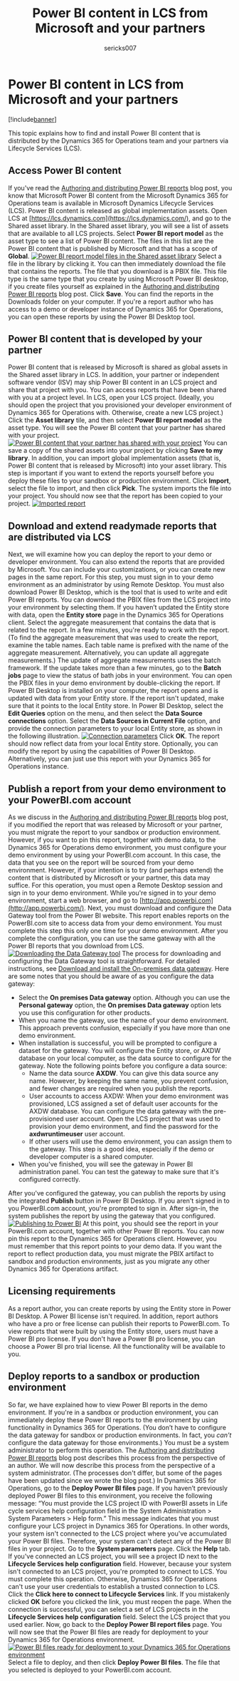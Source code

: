 ﻿---
# required metadata

title: Power BI content in LCS from Microsoft and your partners
description: This topic explains how to find and install Power BI content that is distributed by the Dynamics 365 for Operations team and your partners via Lifecycle Services (LCS). 
author: sericks007
manager: AnnBe
ms.date: 04/04/2017
ms.topic: article
ms.prod: 
ms.service: Dynamics365Operations
ms.technology: 

# optional metadata

# ms.search.form: 
# ROBOTS: 
audience: IT Pro
# ms.devlang: 
# ms.reviewer: 71
ms.search.scope: Operations, Platform
# ms.tgt_pltfrm: 
ms.custom: 265674
ms.assetid: 246a113f-fbc0-4fee-b07e-793938a4a22a
ms.search.region: Global
# ms.search.industry: 
ms.author: milindav
ms.search.validFrom: 2016-11-30
ms.dyn365.ops.version: Platform update 3

---

# Power BI content in LCS from Microsoft and your partners

[!include[banner](../includes/banner.md)]


This topic explains how to find and install Power BI content that is distributed by the Dynamics 365 for Operations team and your partners via Lifecycle Services (LCS). 

Access Power BI content
-----------------------

If you've read the [Authoring and distributing Power BI reports](https://blogs.msdn.microsoft.com/dynamicsaxbi/2016/06/23/authoring-and-distributing-power-bi-reports-with-dynamics-ax7/) blog post, you know that Microsoft Power BI content from the Microsoft Dynamics 365 for Operations team is available in Microsoft Dynamics Lifecycle Services (LCS). Power BI content is released as global implementation assets. Open LCS at [https://lcs.dynamics.com](https://lcs.dynamics.com/), and go to the Shared asset library. In the Shared asset library, you will see a list of assets that are available to all LCS projects. Select **Power BI report model** as the asset type to see a list of Power BI content. The files in this list are the Power BI content that is published by Microsoft and that has a scope of **Global**. [![Power BI report model files in the Shared asset library](https://msdnshared.blob.core.windows.net/media/2016/12/LCS-asset-library-List-of-PowerBI-reports-1024x598.jpg)](https://msdnshared.blob.core.windows.net/media/2016/12/LCS-asset-library-List-of-PowerBI-reports.jpg) Select a file in the library by clicking it. You can then immediately download the file that contains the reports. The file that you download is a PBIX file. This file type is the same type that you create by using Microsoft Power BI desktop, if you create files yourself as explained in the [Authoring and distributing Power BI reports](https://blogs.msdn.microsoft.com/dynamicsaxbi/2016/06/23/authoring-and-distributing-power-bi-reports-with-dynamics-ax7/) blog post. Click **Save**. You can find the reports in the Downloads folder on your computer. If you're a report author who has access to a demo or developer instance of Dynamics 365 for Operations, you can open these reports by using the Power BI Desktop tool.

## Power BI content that is developed by your partner
Power BI content that is released by Microsoft is shared as global assets in the Shared asset library in LCS. In addition, your partner or independent software vendor (ISV) may ship Power BI content in an LCS project and share that project with you. You can access reports that have been shared with you at a project level. In LCS, open your LCS project. (Ideally, you should open the project that you provisioned your developer environment of Dynamics 365 for Operations with. Otherwise, create a new LCS project.) Click the **Asset library** tile, and then select **Power BI report model** as the asset type. You will see the Power BI content that your partner has shared with your project. [![Power BI content that your partner has shared with your project](https://msdnshared.blob.core.windows.net/media/2016/12/Project-scoped-PowerBI-assets-1024x573.jpg)](https://msdnshared.blob.core.windows.net/media/2016/12/Project-scoped-PowerBI-assets.jpg) You can save a copy of the shared assets into your project by clicking **Save to my library**. In addition, you can import global implementation assets (that is, Power BI content that is released by Microsoft) into your asset library. This step is important if you want to extend the reports yourself before you deploy these files to your sandbox or production environment. Click **Import**, select the file to import, and then click **Pick**. The system imports the file into your project. You should now see that the report has been copied to your project. [![Imported report](https://msdnshared.blob.core.windows.net/media/2016/12/Library-with-copied-reports-1024x576.jpg)](https://msdnshared.blob.core.windows.net/media/2016/12/Library-with-copied-reports.jpg)

## Download and extend readymade reports that are distributed via LCS
Next, we will examine how you can deploy the report to your demo or developer environment. You can also extend the reports that are provided by Microsoft. You can include your customizations, or you can create new pages in the same report. For this step, you must sign in to your demo environment as an administrator by using Remote Desktop. You must also download Power BI Desktop, which is the tool that is used to write and edit Power BI reports. You can download the PBIX files from the LCS project into your environment by selecting them. If you haven’t updated the Entity store with data, open the **Entity store** page in the Dynamics 365 for Operations client. Select the aggregate measurement that contains the data that is related to the report. In a few minutes, you're ready to work with the report. (To find the aggregate measurement that was used to create the report, examine the table names. Each table name is prefixed with the name of the aggregate measurement. Alternatively, you can update all aggregate measurements.) The update of aggregate measurements uses the batch framework. If the update takes more than a few minutes, go to the **Batch jobs** page to view the status of bath jobs in your environment. You can open the PBIX files in your demo environment by double-clicking the report. If Power BI Desktop is installed on your computer, the report opens and is updated with data from your Entity store. If the report isn't updated, make sure that it points to the local Entity store. In Power BI Desktop, select the **Edit Queries** option on the menu, and then select the **Data Source connections** option. Select the **Data Sources in Current File** option, and provide the connection parameters to your local Entity store, as shown in the following illustration. [![Connection parameters](https://msdnshared.blob.core.windows.net/media/2016/12/Data-source-settings-in-PBI-desktop-1024x661.jpg)](https://msdnshared.blob.core.windows.net/media/2016/12/Data-source-settings-in-PBI-desktop.jpg) Click **OK**. The report should now reflect data from your local Entity store. Optionally, you can modify the report by using the capabilities of Power BI Desktop. Alternatively, you can just use this report with your Dynamics 365 for Operations instance.

## Publish a report from your demo environment to your PowerBI.com account
As we discuss in the [Authoring and distributing Power BI reports](https://blogs.msdn.microsoft.com/dynamicsaxbi/2016/06/23/authoring-and-distributing-power-bi-reports-with-dynamics-ax7/) blog post, if you modified the report that was released by Microsoft or your partner, you must migrate the report to your sandbox or production environment. However, if you want to pin this report, together with demo data, to the Dynamics 365 for Operations demo environment, you must configure your demo environment by using your PowerBI.com account. In this case, the data that you see on the report will be sourced from your demo environment. However, if your intention is to try (and perhaps extend) the content that is distributed by Microsoft or your partner, this data may suffice. For this operation, you must open a Remote Desktop session and sign in to your demo environment. While you're signed in to your demo environment, start a web browser, and go to [http://app.powerbi.com](http://app.powerbi.com/). Next, you must download and configure the Data Gateway tool from the Power BI website. This report enables reports on the PowerBI.com site to access data from your demo environment. You must complete this step this only one time for your demo environment. After you complete the configuration, you can use the same gateway with all the Power BI reports that you download from LCS. [![Downloading the Data Gateway tool](https://msdnshared.blob.core.windows.net/media/2016/12/Download-Data-gateway-298x300.jpg)](https://msdnshared.blob.core.windows.net/media/2016/12/Download-Data-gateway.jpg) The process for downloading and configuring the Data Gateway tool is straightforward. For detailed instructions, see [Download and install the On-premises data gateway](https://powerbi.microsoft.com/en-us/documentation/powerbi-gateway-onprem/#download-and-install-the-on-premises-data-gateway). Here are some notes that you should be aware of as you configure the data gateway:

-   Select the **On premises Data gateway** option. Although you can use the **Personal gateway** option, the **On premises Data gateway** option lets you use this configuration for other products.
-   When you name the gateway, use the name of your demo environment. This approach prevents confusion, especially if you have more than one demo environment.
-   When installation is successful, you will be prompted to configure a dataset for the gateway. You will configure the Entity store, or AXDW database on your local computer, as the data source to configure for the gateway. Note the following points before you configure a data source:
    -   Name the data source **AXDW**. You can give this data source any name. However, by keeping the same name, you prevent confusion, and fewer changes are required when you publish the reports.
    -   User accounts to access AXDW: When your demo environment was provisioned, LCS assigned a set of default user accounts for the AXDW database. You can configure the data gateway with the pre-provisioned user account. Open the LCS project that was used to provision your demo environment, and find the password for the **axdwruntimeuser** user account.
    -   If other users will use the demo environment, you can assign them to the gateway. This step is a good idea, especially if the demo or developer computer is a shared computer.
-   When you've finished, you will see the gateway in Power BI administration panel. You can test the gateway to make sure that it's configured correctly.

After you've configured the gateway, you can publish the reports by using the integrated **Publish** button in Power BI Desktop. If you aren't signed in to you PowerBI.com account, you're prompted to sign in. After sign-in, the system publishes the report by using the gateway that you configured. [![Publishing to Power BI](https://msdnshared.blob.core.windows.net/media/2016/12/published-with-gateway-1024x736.jpg)](https://msdnshared.blob.core.windows.net/media/2016/12/published-with-gateway.jpg) At this point, you should see the report in your PowerBI.com account, together with other Power BI reports. You can now pin this report to the Dynamics 365 for Operations client. However, you must remember that this report points to your demo data. If you want the report to reflect production data, you must migrate the PBIX artifact to sandbox and production environments, just as you migrate any other Dynamics 365 for Operations artifact.

## Licensing requirements
As a report author, you can create reports by using the Entity store in Power BI Desktop. A Power BI license isn't required. In addition, report authors who have a pro or free license can publish their reports to PowerBI.com. To view reports that were built by using the Entity store, users must have a Power BI pro license. If you don't have a Power BI pro license, you can choose a Power BI pro trial license. All the functionality will be available to you.

## Deploy reports to a sandbox or production environment
So far, we have explained how to view Power BI reports in the demo environment. If you're in a sandbox or production environment, you can immediately deploy these Power BI reports to the environment by using functionality in Dynamics 365 for Operations. (You don’t have to configure the data gateway for sandbox or production environments. In fact, you *can’t* configure the data gateway for those environments.) You must be a system administrator to perform this operation. The [Authoring and distributing Power BI reports](https://blogs.msdn.microsoft.com/dynamicsaxbi/2016/06/23/authoring-and-distributing-power-bi-reports-with-dynamics-ax7/) blog post describes this process from the perspective of an author. We will now describe this process from the perspective of a system administrator. (The processes don't differ, but some of the pages have been updated since we wrote the blog post.) In Dynamics 365 for Operations, go to the **Deploy Power BI files** page. If you haven’t previously deployed Power BI files to this environment, you receive the following message: “You must provide the LCS project ID with PowerBI assets in Life cycle services help configuration field in the System Administration &gt; System Parameters &gt; Help form.” This message indicates that you must configure your LCS project in Dynamics 365 for Operations. In other words, your system isn't connected to the LCS project where you've accumulated your Power BI files. Therefore, your system can't detect any of the Power BI files in your project. Go to the **System parameters** page. Click the **Help** tab. If you've connected an LCS project, you will see a project ID next to the **Lifecycle Services help configuration** field. However, because your system isn't connected to an LCS project, you're prompted to connect to LCS. You must complete this operation. Otherwise, Dynamics 365 for Operations can't use your user credentials to establish a trusted connection to LCS. Click the **Click here to connect to Lifecycle Services** link. If you mistakenly clicked **OK** before you clicked the link, you must reopen the page. When the connection is successful, you can select a set of LCS projects in the **Lifecycle Services help configuration** field. Select the LCS project that you used earlier. Now, go back to the **Deploy Power BI report files** page. You will now see that the Power BI files are ready for deployment to your Dynamics 365 for Operations environment. [![Power BI files ready for deployment to your Dynamics 365 for Operations environment](https://msdnshared.blob.core.windows.net/media/2016/12/Deploy-PowerBI-files-form-with-all-reports-1024x573.jpg)](https://msdnshared.blob.core.windows.net/media/2016/12/Deploy-PowerBI-files-form-with-all-reports.jpg) Select a file to deploy, and then click **Deploy Power BI files**. The file that you selected is deployed to your PowerBI.com account.


